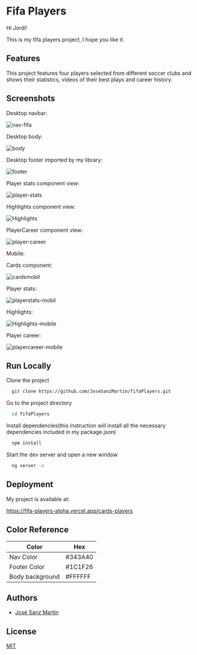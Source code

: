 # Fifa Players

Hi Jordi!

This is my fifa players project, I hope you like it.


## Features

This project features four players selected from different soccer clubs and shows their statistics, videos of their best plays and career history.


## Screenshots

Desktop navbar:

![nav-fifa](https://user-images.githubusercontent.com/83543738/229783584-62b6bcc9-e577-4baa-a409-b16a4efdee56.PNG)

Desktop body:

![body](https://user-images.githubusercontent.com/83543738/229783738-013cee26-55dd-4e12-aa15-3d4bf59175b1.PNG)

Desktop footer imported by my library:

![footer](https://user-images.githubusercontent.com/83543738/229783952-78067129-a2c9-44f7-81a5-13061354661d.PNG)



Player stats component view:

![player-stats](https://user-images.githubusercontent.com/83543738/229784755-e800b642-73a5-40d5-b0fe-a4a4791c5cbf.PNG)

Highlights component view:

![Highlights](https://user-images.githubusercontent.com/83543738/229785243-c8a71731-b335-4b28-a71a-65ef939c2fc0.PNG)

PlayerCareer component view:

![player-career](https://user-images.githubusercontent.com/83543738/229785546-4794d294-c8b8-4317-9185-fcca153224a5.PNG)


Mobile:

Cards component:

![cardsmobil](https://user-images.githubusercontent.com/83543738/229785847-26aef3df-4113-47c7-bf16-bf1adf59f070.PNG)

Player stats:

![playerstats-mobil](https://user-images.githubusercontent.com/83543738/229786050-5c159917-057c-4cfc-a813-05df009b5a18.PNG)

Highlights:

![Highlights-mobile](https://user-images.githubusercontent.com/83543738/229786284-bab4ff7f-86de-4693-85c4-2e84c5992ce4.PNG)

Player career:

![playercareer-mobile](https://user-images.githubusercontent.com/83543738/229786483-e3321633-e2a2-40f7-aca9-ccea3b1bebd6.PNG)


## Run Locally

Clone the project

```bash
  git clone https://github.com/JoseSanzMartin/fifaPlayers.git
```

Go to the project directory

```bash
  cd fifaPlayers
```

Install dependencies(this instruction will install all the necessary dependencies included in my package.json)

```bash
  npm install
```

Start the dev server and open a new window

```bash
  ng server -o
```


## Deployment

My project is available at:

https://fifa-players-alpha.vercel.app/cards-players

## Color Reference

| Color             | Hex                                                                |
| ----------------- | ------------------------------------------------------------------ |
| Nav Color | #343A40 |
| Footer Color | #1C1F26 |
| Body background | #FFFFFF |


## Authors

- [José Sanz Martín](https://github.com/JoseSanzMartin)


## License

[MIT](https://choosealicense.com/licenses/mit/)
